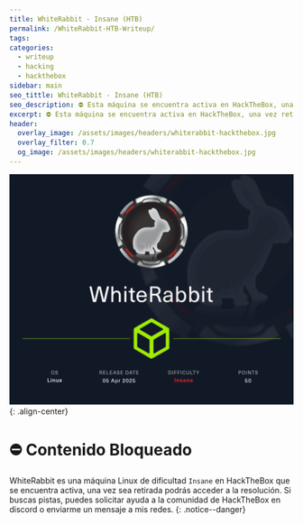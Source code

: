 ```yaml
---
title: WhiteRabbit - Insane (HTB)
permalink: /WhiteRabbit-HTB-Writeup/
tags: 
categories:
  - writeup
  - hacking
  - hackthebox
sidebar: main
seo_tittle: WhiteRabbit - Insane (HTB)
seo_description: ⛔ Esta máquina se encuentra activa en HackTheBox, una vez retirada, este post será desbloqueado y podrás ver la resolución.
excerpt: ⛔ Esta máquina se encuentra activa en HackTheBox, una vez retirada, este post será desbloqueado y podrás ver la resolución.
header:
  overlay_image: /assets/images/headers/whiterabbit-hackthebox.jpg
  overlay_filter: 0.7
  og_image: /assets/images/headers/whiterabbit-hackthebox.jpg
---
```



![image-center](/assets/images/posts/whiterabbit-hackthebox.png)
{: .align-center}
<br>
# ⛔ Contenido Bloqueado

WhiteRabbit es una máquina Linux de dificultad `Insane` en HackTheBox que se encuentra activa, una vez sea retirada podrás acceder a la resolución. Si buscas pistas, puedes solicitar ayuda a la comunidad de HackTheBox en discord o enviarme un mensaje a mis redes.
{: .notice--danger}
<br>

